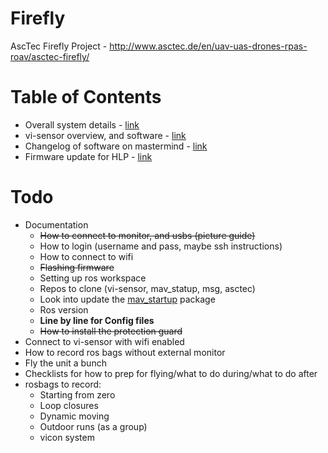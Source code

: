 # Firefly
AscTec Firefly Project - http://www.asctec.de/en/uav-uas-drones-rpas-roav/asctec-firefly/


# Table of Contents

* Overall system details - [link](documentation/01_system_details.md)
* vi-sensor overview, and software - [link](documentation/02_vi_sensor.md)
* Changelog of software on mastermind - [link](documentation/03_installing_ros.md)
* Firmware update for HLP - [link](documentation/04_firmware_update.md)

# Todo

* Documentation
  * ~~How to connect to monitor, and usbs (picture guide)~~
  * How to login (username and pass, maybe ssh instructions)
  * How to connect to wifi
  * ~~Flashing firmware~~
  * Setting up ros workspace
  * Repos to clone (vi-sensor, mav_statup, msg, asctec)
  * Look into update the [mav_startup](https://github.com/rpng/firefly-interface) package
  * Ros version
  * **Line by line for Config files**
  * ~~How to install the protection guard~~
* Connect to vi-sensor with wifi enabled
* How to record ros bags without external monitor
* Fly the unit a bunch
* Checklists for how to prep for flying/what to do during/what to do after
* rosbags to record:
  * Starting from zero
  * Loop closures
  * Dynamic moving
  * Outdoor runs (as a group)
  * vicon system
